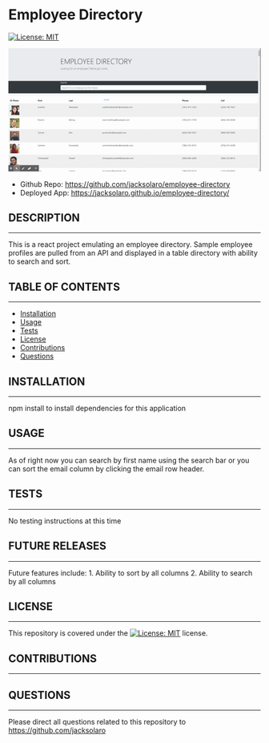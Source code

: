 # Employee Directory

[![License: MIT](https://img.shields.io/badge/License-MIT-yellow.svg)](https://opensource.org/licenses/MIT)

![](/public/demo.gif)

- Github Repo: https://github.com/jacksolaro/employee-directory
- Deployed App: https://jacksolaro.github.io/employee-directory/

## DESCRIPTION
---------------------
This is a react project emulating an employee directory. Sample employee profiles are pulled from an API and displayed in a table directory with ability to search and sort.

## TABLE OF CONTENTS
---------------------

* [Installation](#installation)
* [Usage](#usage)
* [Tests](#tests)
* [License](#license)
* [Contributions](#contributions)
* [Questions](#questions)


## INSTALLATION
------------
npm install to install dependencies for this application

## USAGE
------------
As of right now you can search by first name using the search bar or you can sort the email column by clicking the email row header.


## TESTS
------------
No testing instructions at this time

## FUTURE RELEASES
------------
Future features include: 1. Ability to sort by all columns 2. Ability to search by all columns 

## LICENSE
------------
This repository is covered under the [![License: MIT](https://img.shields.io/badge/License-MIT-yellow.svg)](https://opensource.org/licenses/MIT) license.

## CONTRIBUTIONS
------------



## QUESTIONS
------------
Please direct all questions related to this repository to https://github.com/jacksolaro